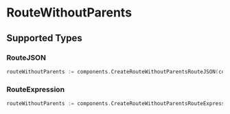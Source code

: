 # RouteWithoutParents


## Supported Types

### RouteJSON

```go
routeWithoutParents := components.CreateRouteWithoutParentsRouteJSON(components.RouteJSON{/* values here */})
```

### RouteExpression

```go
routeWithoutParents := components.CreateRouteWithoutParentsRouteExpression(components.RouteExpression{/* values here */})
```

